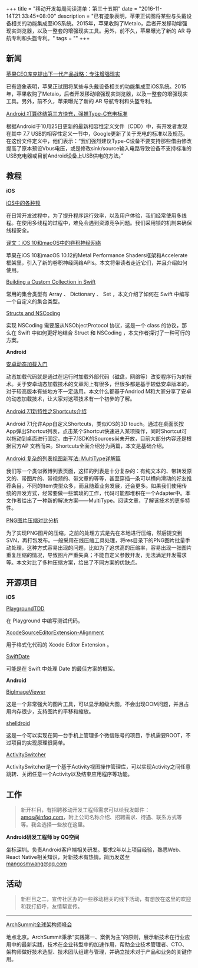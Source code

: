 +++
title = "移动开发每周阅读清单：第三十五期"
date = "2016-11-14T21:33:45+08:00"
description = "已有迹象表明，苹果正试图将某些与头戴设备相关的功能集成至iOS系统。2015年，苹果收购了Metaio，后者开发移动增强现实浏览器，以及一整套的增强现实工具。另外，前不久，苹果曝光了新的 AR 导航专利和头盔专利。"
tags = ""
+++



## 新闻

[苹果CEO库克提出下一代产品战略：专注增强现实](http://tech.qq.com/a/20161107/019819.htm)

已有迹象表明，苹果正试图将某些与头戴设备相关的功能集成至iOS系统。2015年，苹果收购了Metaio，后者开发移动增强现实浏览器，以及一整套的增强现实工具。另外，前不久，苹果曝光了新的 AR 导航专利和头盔专利。

[Android 打算终结第三方快充，强推Type-C充电标准](http://it.sohu.com/20161111/n472878365.shtml)

根据Android于10月25日更新的最新相容性定义文件（CDD）中，有开发者发现在其中 7.7 USB的相容性定义一节中，Google更新了关于充电的标准以及规范。在这份文件定义中，他们表示：“我们强烈建议Type-C设备不要支持那些借由修改提高了原本预设Vbus电压，或是修改sink/source输入电路导致设备不支持标准的USB充电器或目前Android设备上USB供电的方法。”


## 教程

**iOS**

[iOS中的各种锁](http://www.jianshu.com/p/6c8bf19eb10d)

在日常开发过程中，为了提升程序运行效率，以及用户体验，我们经常使用多线程。在使用多线程的过程中，难免会遇到资源竞争问题。我们采用锁的机制来确保线程安全。

[译文：iOS 10和macOS中的卷积神经网络](http://www.cocoachina.com/ios/20161108/17982.html)

苹果在iOS 10和macOS 10.12的Metal Performance Shaders框架和Accelerate框架里，引入了新的卷积神经网络APIs。本文将带读者走近它们，并且介绍如何使用。

[Building a Custom Collection in Swift](https://www.raywenderlich.com/139591/building-custom-collection-swift)

常用的集合类型有 Array 、 Dictionary 、 Set ，本文介绍了如何在 Swift 中编写一个自定义的集合类型。

[Structs and NSCoding](http://khanlou.com/2016/10/structs-and-nscoding/)

实现 NSCoding 需要服从NSObjectProtocol 协议，这是一个 class 的协议，那么在 Swift 中如何更好地结合 Struct 和 NSCoding ，本文作者探讨了一种可行的方案。


**Android**

[安卓动态加载入门](http://liwenkun.xyz/2016/11/11/android-load-class-dynamically/)

动态加载代码就是通过在运行时加载外部代码（磁盘，网络等）改变程序行为的技术。关于安卓动态加载技术的文章网上有很多，但很多都是基于较低安卓版本的，对于较高版本有些地方不一定适用。本文什么都基于Andriod M和大家分享了安卓的动态加载技术，让大家对这项技术有一个初步的了解。

[Android 7.1新特性之Shortcuts介绍](https://mp.weixin.qq.com/s?__biz=MzAxNjI3MDkzOQ==&mid=2654472649&idx=1&sn=3319a3e1ca0d9a78c3c3a5f05ae6f638)

Android 7.1允许App自定义Shortcuts，类似iOS的3D touch。通过在桌面长按App弹出Shortcut列表，点击某个Shortcut快速进入某项操作，同时Shortcut可以拖动到桌面进行固定。由于7.1SDK的Sources尚未开放，目前大部分内容还是根据官方AP 文档而来。Shortcuts全面介绍分为两篇，本文是基础介绍。

[Android 复杂的列表视图新写法: MultiType详解篇](https://drakeet.me/effective-multitype)

我们写一个类似微博列表页面，这样的列表是十分复杂的：有纯文本的、带转发原文的、带图片的、带视频的、带文章的等等，甚至穿插一条可以横向滑动的好友推荐条目。不同的Item类型众多，而且随着业务发展，还会更多。如果我们使用传统的开发方式，经常要做一些繁琐的工作，代码可能都堆积在一个Adapter中。本文作者给出了一种新的解决方案——MultiType。阅读文章，了解该技术的更多特性。

[PNG图片压缩对比分析](https://mp.weixin.qq.com/s?__biz=MzI1NjEwMTM4OA==&mid=2651232233&idx=1&sn=03d9858ac451f2768b804d2604a8e12e)

为了实现PNG图片的压缩，之前的处理方式是先在本地进行压缩，然后提交到SVN，再打包发布。一般采用在线压缩工具处理，将res目录下的PNG图片批量手动处理，这种方式容易出现的问题，比如为了追求高的压缩率，容易出现一张图片重复压缩的情况，导致图片严重失真；不能自定义参数开发，无法满足开发需求等。本文对比了多种压缩方案，给出了不同方案的优缺点。


## 开源项目

**iOS**

[PlaygroundTDD](https://github.com/WhiskerzAB/PlaygroundTDD)

在 Playground 中编写测试代码。

[XcodeSourceEditorExtension-Alignment](https://github.com/tid-kijyun/XcodeSourceEditorExtension-Alignment)

用于格式化代码的 Xcode Editor Extension 。

[SwiftDate](https://github.com/malcommac/SwiftDate)

可能是在 Swift 中处理 Date 的最佳方案的框架。



**Android**

[BigImageViewer](https://github.com/Piasy/BigImageViewer)

这是一个非常强大的图片工具，可以显示超级大图，不会出现OOM问题，并且占用内存很少，支持图片的平移和缩放。

[shelldroid](https://github.com/wuhx/shelldroid)

这是一个可以实现在同一台手机上管理多个微信账号的项目，手机需要ROOT，不过项目的实现原理很简单。

[ActivitySwitcher](https://github.com/Hitomis/ActivitySwitcher)

ActivitySwitcher是一个基于Activity视图操作管理库，可以实现Activity之间任意跳转、关闭任意一个Activity以及结束应用程序等功能。




## 工作

> 新开栏目，有招聘移动开发工程师需求可以给我发邮件：amos@infoq.com，附上公司名称介绍、招聘需求、待遇、联系方式等等。我会选择一些放在这里。

**Android研发工程师 by QQ空间**

坐标深圳。负责Android客户端相关研发。要求2年以上项目经验，熟悉Web、React Native相关知识，对新技术有热情。简历发送至 mangosmwang@qq.com



## 活动

> 新栏目之二，宣传社区办的一些移动相关的线下活动，有想放在这里的欢迎和我打招呼，友情帮宣传。

----

[ArchSummit全球架构师峰会](http://bj2016.archsummit.com/)

地点北京。ArchSummit秉承“实践第一、案例为主”的原则，展示新技术在行业应用中的最新实践，技术在企业转型中的加速作用，帮助企业技术管理者、CTO、架构师做好技术选型、技术团队组建与管理，并确立技术对于产品和业务的关键作用。
